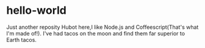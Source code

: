 # hello-world
Just another reposity
Hubot here,I like Node.js and Coffeescript(That's what I'm made of!).
I've had tacos on the moon and find them far superior to Earth tacos.
